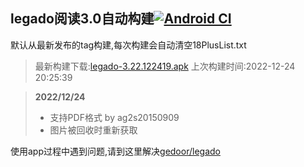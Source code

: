 ## legado阅读3.0自动构建[![Android CI](https://github.com/liufuyou/gedoor-Build/workflows/Android%20CI/badge.svg)](https://github.com/liufuyou/gedoor-Build/actions)

默认从最新发布的tag构建,每次构建会自动清空18PlusList.txt

> 最新构建下载:[legado-3.22.122419.apk](https://github.com/liufuyou/gedoor-Build/releases/download/legado-3.22.122419/legado-3.22.122419.apk) 上次构建时间:2022-12-24 20:25:39
<!--start-->
> **2022/12/24**
> 
> * 支持PDF格式 by ag2s20150909
> * 图片被回收时重新获取
> 
<!--end-->
  
使用app过程中遇到问题,请到这里解决[gedoor/legado](https://github.com/gedoor/legado/issues)

